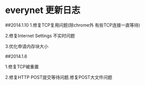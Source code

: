 # everynet 更新日志

##2014.1.10
1.修复TCP复用问题(除chrome外 有些TCP连接一直等待)

2.修复Internet Settings 不实时问题

3.优化申请内存块大小

##2014.1.6

1.修复TCP被重置

2.修复HTTP POST提交等待问题.修复POST大文件问题